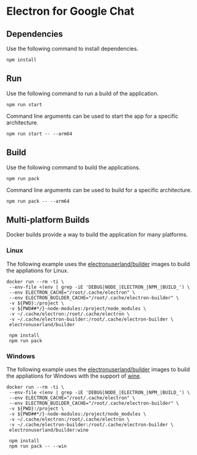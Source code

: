# Electron for Google Chat

## Dependencies

Use the following command to install dependencies.

```console
npm install
``` 

## Run

Use the following command to run a build of the application.

```console
npm run start
```

Command line arguments can be used to start the app for a specific architecture.

```console
npm run start -- --arm64
```

## Build

Use the following command to build the applications.

```console
npm run pack
```

Command line arguments can be used to build for a specific architecture.

```console
npm run pack -- --arm64
```

## Multi-platform Builds

Docker builds provide a way to build the application for many platforms. 

### Linux 

The following example uses the [electronuserland/builder](https://hub.docker.com/r/electronuserland/builder) 
images to build the appliations for Linux.

```console
docker run --rm -ti \
 --env-file <(env | grep -iE 'DEBUG|NODE_|ELECTRON_|NPM_|BUILD_') \
 --env ELECTRON_CACHE="/root/.cache/electron" \
 --env ELECTRON_BUILDER_CACHE="/root/.cache/electron-builder" \
 -v ${PWD}:/project \
 -v ${PWD##*/}-node-modules:/project/node_modules \
 -v ~/.cache/electron:/root/.cache/electron \
 -v ~/.cache/electron-builder:/root/.cache/electron-builder \
 electronuserland/builder

 npm install
 npm run pack
```

### Windows

The following example uses the [electronuserland/builder](https://hub.docker.com/r/electronuserland/builder) 
images to build the appliations for Windows with the support of [wine](https://en.wikipedia.org/wiki/Wine_(software)).

```console
docker run --rm -ti \
 --env-file <(env | grep -iE 'DEBUG|NODE_|ELECTRON_|NPM_|BUILD_') \
 --env ELECTRON_CACHE="/root/.cache/electron" \
 --env ELECTRON_BUILDER_CACHE="/root/.cache/electron-builder" \
 -v ${PWD}:/project \
 -v ${PWD##*/}-node-modules:/project/node_modules \
 -v ~/.cache/electron:/root/.cache/electron \
 -v ~/.cache/electron-builder:/root/.cache/electron-builder \
 electronuserland/builder:wine

 npm install
 npm run pack -- --win
```

